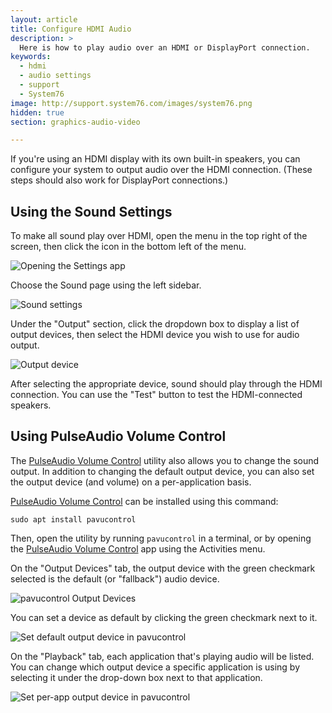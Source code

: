 ```yaml
---
layout: article
title: Configure HDMI Audio
description: >
  Here is how to play audio over an HDMI or DisplayPort connection.
keywords:
  - hdmi
  - audio settings
  - support
  - System76
image: http://support.system76.com/images/system76.png
hidden: true
section: graphics-audio-video

---
```


If you're using an HDMI display with its own built-in speakers, you can configure your system to output audio over the HDMI connection. (These steps should also work for DisplayPort connections.)

## Using the Sound Settings

To make all sound play over HDMI, open the menu in the top right of the screen, then click the <i class='fa fa-gear'></i> icon in the bottom left of the menu.

![Opening the Settings app](/images/hdmi-audio/top-right-menu.png)

Choose the Sound page using the left sidebar.

![Sound settings](/images/hdmi-audio/sound-settings.png)

Under the "Output" section, click the dropdown box to display a list of output devices, then select the HDMI device you wish to use for audio output.

![Output device](/images/hdmi-audio/output-device.png)

After selecting the appropriate device, sound should play through the HDMI connection. You can use the "Test" button to test the HDMI-connected speakers.

## Using PulseAudio Volume Control

The <u>PulseAudio Volume Control</u> utility also allows you to change the sound output. In addition to changing the default output device, you can also set the output device (and volume) on a per-application basis.

<u>PulseAudio Volume Control</u> can be installed using this command: 

```
sudo apt install pavucontrol
```

Then, open the utility by running `pavucontrol` in a terminal, or by opening the <u>PulseAudio Volume Control</u> app using the Activities menu.

On the "Output Devices" tab, the output device with the green checkmark selected is the default (or "fallback") audio device.

![pavucontrol Output Devices](/images/hdmi-audio/pavucontrol-output-devices.png)

You can set a device as default by clicking the green checkmark next to it.

![Set default output device in pavucontrol](/images/hdmi-audio/pavucontrol-set-default.png)

On the "Playback" tab, each application that's playing audio will be listed. You can change which output device a specific application is using by selecting it under the drop-down box next to that application.

![Set per-app output device in pavucontrol](/images/hdmi-audio/pavucontrol-per-application.png)
